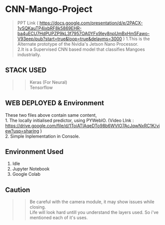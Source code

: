 # CNN-Mango-Project
> PPT Link ( https://docs.google.com/presentation/d/e/2PACX-1vSQKauTP4ixbRF8k5869EHR-ba4uECU7HdPUPZP9kL3f7957OA0YFx9Iey8npUmBxHm5Fawo-V93eep/pub?start=true&loop=true&delayms=3000 )
> 1.This is the Alternate prototype of the Nvidia's Jetson Nano Processor.<br>
> 2.It is a Supervised CNN based model that classifies Mangoes industrially.

## STACK USED

>> Keras (For Neural)<br>
>> Tensorflow 

## WEB DEPLOYED & Environment

These two files above contain same content, <br>
    1. The locally initialised predictor, using PYWebIO.  (Video LInk : https://drive.google.com/file/d/1ToiATlAqeDTo98b6WVIO7AcJqwNxRC1K/view?usp=sharing )<br>
    2. Simple Inplementation in Console.<br>

## Environment Used

1. Idle<br>
2. Jupyter Notebook<br>
3. Google Colab<br>

## Caution
>> Be careful with the camera module, it may show issues while closing.<br>
>> Life will look hard untill you understand the layers used. So i've mentioned each of it's uses.
